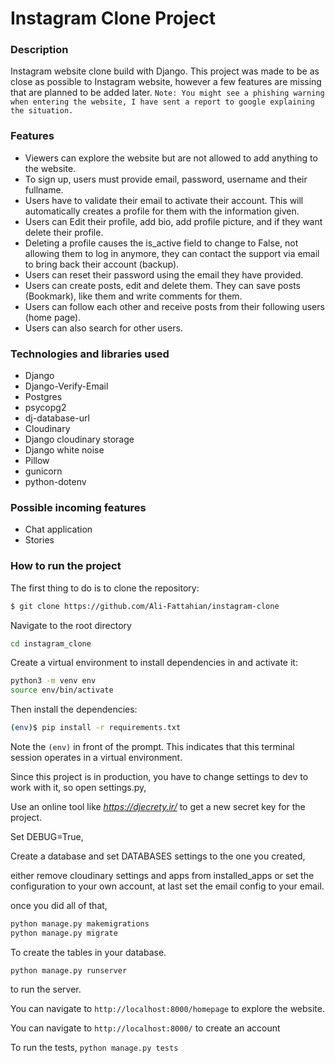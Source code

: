 # Instagram Clone Project

### Description

Instagram website clone build with Django.
This project was made to be as close as possible to Instagram website, however a few features are missing that are planned to be added later. `Note: You might see a phishing warning when entering the website, I have sent a report to google explaining the situation.`

### Features

- Viewers can explore the website but are not allowed to add anything to the website.
- To sign up, users must provide email, password, username and their fullname.
- Users have to validate their email to activate their account. This will automatically creates a profile for them with the information given.
- Users can Edit their profile, add bio, add profile picture, and if they want delete their profile.
- Deleting a profile causes the is_active field to change to False, not allowing them to log in anymore, they can contact the support via email to bring back their account (backup).
- Users can reset their password using the email they have provided.
- Users can create posts, edit and delete them. They can save posts (Bookmark), like them and write comments for them.
- Users can follow each other and receive posts from their following users (home page).
- Users can also search for other users.

### Technologies and libraries used

- Django
- Django-Verify-Email
- Postgres
- psycopg2
- dj-database-url
- Cloudinary
- Django cloudinary storage
- Django white noise
- Pillow
- gunicorn
- python-dotenv

### Possible incoming features
- Chat application
- Stories

### How to run the project

The first thing to do is to clone the repository:

```sh
$ git clone https://github.com/Ali-Fattahian/instagram-clone
```

Navigate to the root directory
```sh
cd instagram_clone
```

Create a virtual environment to install dependencies in and activate it:

```sh
python3 -m venv env
source env/bin/activate
```

Then install the dependencies:

```sh
(env)$ pip install -r requirements.txt
```

Note the `(env)` in front of the prompt. This indicates that this terminal
session operates in a virtual environment.

Since this project is in production, you have to change settings to dev to work with it, so open settings.py,

Use an online tool like *https://djecrety.ir/*
to get a new secret key for the project.

Set DEBUG=True,

Create a database and set DATABASES settings to the one you created,

either remove cloudinary settings and apps from installed_apps or set the configuration to your own account, at last set the email config to your email.

once you did all of that,

```sh
python manage.py makemigrations
python manage.py migrate
```

To create the tables in your database.


```ssh
python manage.py runserver
```

to run the server.

You can navigate to
`http://localhost:8000/homepage`
to explore the website.

You can navigate to
`http://localhost:8000/`
to create an account

To run the tests,
`python manage.py tests`